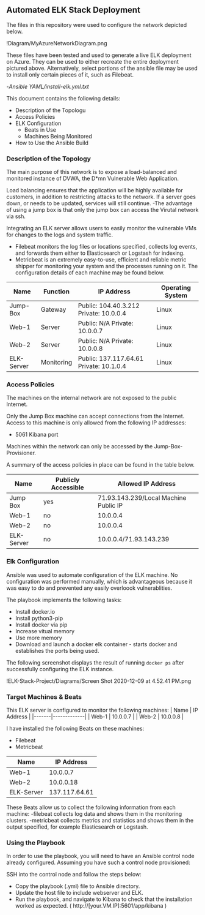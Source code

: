 ## Automated ELK Stack Deployment

The files in this repository were used to configure the network depicted below.

!Diagram/MyAzureNetworkDiagram.png

These files have been tested and used to generate a live ELK deployment on Azure. They can be used to either recreate the entire deployment pictured above. Alternatively, select portions of the ansible file may be used to install only certain pieces of it, such as Filebeat.

-_Ansible YAML/install-elk.yml.txt_
  
This document contains the following details:
- Description of the Topologu
- Access Policies
- ELK Configuration
  - Beats in Use
  - Machines Being Monitored
- How to Use the Ansible Build


### Description of the Topology

The main purpose of this network is to expose a load-balanced and monitored instance of DVWA, the D*mn Vulnerable Web Application.

Load balancing ensures that the application will be highly available for customers, in addition to restricting attacks to the network. If a server goes down, or needs to be updated, services will still continue.
-The advantage of using a jump box is that only the jump box can access the Virutal network via ssh. 

Integrating an ELK server allows users to easily monitor the vulnerable VMs for changes to the logs and system traffic.
- Filebeat monitors the log files or locations specified, collects log events, and forwards them either to Elasticsearch or Logstash for indexing.
- Metricbeat is an extremely easy-to-use, efficient and reliable metric shipper for monitoring your system and the processes running on it. 
The configuration details of each machine may be found below.

| Name       | Function   | IP Address                              | Operating System |
|------------|------------|-----------------------------------------|------------------|
| Jump-Box   | Gateway    | Public: 104.40.3.212  Private: 10.0.0.4  | Linux           |
| Web-1      | Server     | Public: N/A           Private: 10.0.0.7  | Linux           |
| Web-2      | Server     | Public: N/A           Private: 10.0.0.8  | Linux           |
| ELK-Server | Monitoring | Public: 137.117.64.61 Private: 10.1.0.4  | Linux           |

### Access Policies

The machines on the internal network are not exposed to the public Internet. 

Only the Jump Box machine can accept connections from the Internet. Access to this machine is only allowed from the following IP addresses:
- 5061 Kibana port

Machines within the network can only be accessed by the Jump-Box-Provisioner.

A summary of the access policies in place can be found in the table below.

| Name       | Publicly Accessible  | Allowed IP Address |
|------------|----------------------|--------------------|
| Jump Box   | yes                  | 71.93.143.239/Local Machine Public IP |
| Web-1      | no                   | 10.0.0.4           |
| Web-2      | no                   | 10.0.0.4           |
| ELK-Server | no                   | 10.0.0.4/71.93.143.239 |

### Elk Configuration

Ansible was used to automate configuration of the ELK machine. No configuration was performed manually, which is advantageous because it was easy to do and prevented any easily overloook vulnerablities. 

The playbook implements the following tasks:
- Install docker.io
- Install python3-pip
- Install docker via pip
- Increase vitual memory  
- Use more memory 
- Download and launch a docker elk container - starts docker and establishes the ports being used.  

The following screenshot displays the result of running `docker ps` after successfully configuring the ELK instance.

!ELK-Stack-Project/Diagrams/Screen Shot 2020-12-09 at 4.52.41 PM.png

### Target Machines & Beats
This ELK server is configured to monitor the following machines:
| Name  | IP Address  |
|-------|-------------|
| Web-1 | 10.0.0.7    |
| Web-2 | 10.0.0.8    |

I have installed the following Beats on these machines:
- Filebeat
- Metricbeat 

| Name       | IP Address   |
|------------|--------------|
| Web-1      | 10.0.0.7     |
| Web-2      | 10.0.0.18    |
| ELK-Server | 137.117.64.61|

These Beats allow us to collect the following information from each machine:
-filebeat collects log data and shows them in the monitoring clusters. 
-metricbeat collects metrics and statistics and shows them in the output specified, for example Elasticsearch or Logstash. 

### Using the Playbook
In order to use the playbook, you will need to have an Ansible control node already configured. Assuming you have such a control node provisioned: 

SSH into the control node and follow the steps below:
- Copy the playbook (.yml) file to Ansible directory.
- Update the host file to include webserver and ELK. 
- Run the playbook, and navigate to Kibana to check that the installation worked as expected. 
   ( http://[your.VM.IP]:5601/app/kibana )

